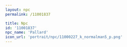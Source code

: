 ```yaml
---
layout: npc
permalink: /11001837

title: Npc
id: '11001837'
npc_name: 'Pallard'
icon_url: 'portrait/npc/11000227_k_normalman5_p.png'
---
```

